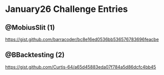 # January26 Challenge Entries

## @MobiusSlit (1)

https://gist.github.com/barracoder/bc8e16ed0536bb536576783696feacbe

## @BBacktesting (2)

https://gist.github.com/Curtis-64/a65d45883eda07f784a5d86dcfc4bb45

 
